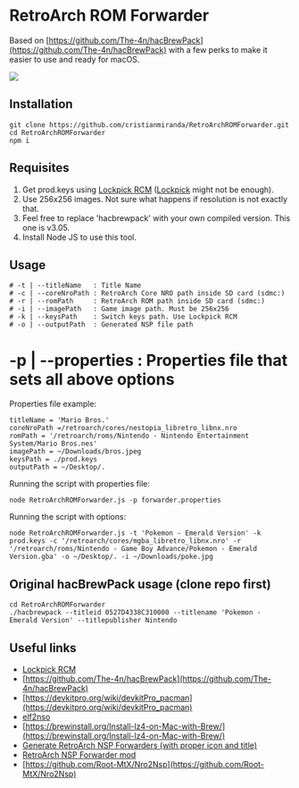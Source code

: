 
# RetroArch ROM Forwarder

Based on [https://github.com/The-4n/hacBrewPack](https://github.com/The-4n/hacBrewPack) with a few perks to make it easier to use and ready for macOS.

![](https://i.imgur.com/d83JA1i.jpg)

## Installation

    git clone https://github.com/cristianmiranda/RetroArchROMForwarder.git
    cd RetroArchROMForwarder
    npm i

## Requisites

1.	Get prod.keys using [Lockpick RCM](https://github.com/shchmue/Lockpick_RCM) ([Lockpick](https://github.com/shchmue/Lockpick) might not be enough).
2.	Use 256x256 images. Not sure what happens if resolution is not exactly that.
3.	Feel free to replace 'hacbrewpack' with your own compiled version. This one is v3.05.
4.	Install Node JS to use this tool.

## Usage

	# -t | --titleName   : Title Name
	# -c | --coreNroPath : RetroArch Core NRO path inside SD card (sdmc:)
	# -r | --romPath     : RetroArch ROM path inside SD card (sdmc:)
	# -i | --imagePath   : Game image path. Must be 256x256
	# -k | --keysPath    : Switch keys path. Use Lockpick RCM
	# -o | --outputPath  : Generated NSP file path
  # -p | --properties  : Properties file that sets all above options

Properties file example:

	titleName = 'Mario Bros.'
	coreNroPath =/retroarch/cores/nestopia_libretro_libnx.nro
	romPath = '/retroarch/roms/Nintendo - Nintendo Entertainment System/Mario Bros.nes'
	imagePath = ~/Downloads/bros.jpeg
	keysPath = ./prod.keys
	outputPath = ~/Desktop/.

Running the script with properties file:

	node RetroArchROMForwarder.js -p forwarder.properties

Running the script with options:

    node RetroArchROMForwarder.js -t 'Pokemon - Emerald Version' -k prod.keys -c '/retroarch/cores/mgba_libretro_libnx.nro' -r '/retroarch/roms/Nintendo - Game Boy Advance/Pokemon - Emerald Version.gba' -o ~/Desktop/. -i ~/Downloads/poke.jpg


## Original hacBrewPack usage (clone repo first)

    cd RetroArchROMForwarder
    ./hacbrewpack --titleid 0527D4338C310000 --titlename 'Pokemon - Emerald Version' --titlepublisher Nintendo


## Useful links
* [Lockpick RCM](https://github.com/shchmue/Lockpick_RCM)
* [https://github.com/The-4n/hacBrewPack](https://github.com/The-4n/hacBrewPack)
* [https://devkitpro.org/wiki/devkitPro_pacman](https://devkitpro.org/wiki/devkitPro_pacman)
* [elf2nso](https://git.m4xw.net/Switch/RetroArch/libnx/blob/4a371f441735ec1008b91dc0a0e2f2e00168d65b/tools/Makefile)
* [https://brewinstall.org/Install-lz4-on-Mac-with-Brew/](https://brewinstall.org/Install-lz4-on-Mac-with-Brew/)
* [Generate RetroArch NSP Forwarders (with proper icon and title)](https://gbatemp.net/threads/generate-retroarch-nsp-forwarders-with-proper-icon-and-title.528775/)
* [RetroArch NSP Forwarder mod](https://github.com/natinusala/nx-hbloader-retroarch-forwarder-mod)
* [https://github.com/Root-MtX/Nro2Nsp](https://github.com/Root-MtX/Nro2Nsp)
